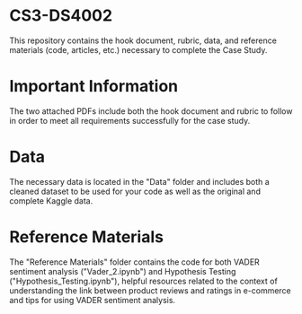 # CS3-DS4002
This repository contains the hook document, rubric, data, and reference materials (code, articles, etc.) necessary to complete the Case Study.
# Important Information
The two attached PDFs include both the hook document and rubric to follow in order to meet all requirements successfully for the case study.
# Data
The necessary data is located in the "Data" folder and includes both a cleaned dataset to be used for your code as well as the original and complete Kaggle data.
# Reference Materials
The "Reference Materials" folder contains the code for both VADER sentiment analysis ("Vader_2.ipynb") and Hypothesis Testing ("Hypothesis_Testing.ipynb"), helpful resources related to the context of understanding the link between product reviews and ratings in e-commerce and tips for using VADER sentiment analysis.
